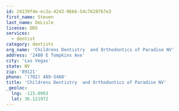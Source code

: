 ```yaml
---
id: 24139f4e-ec2a-4243-96b6-54c7628767e3
first_name: Steven
last_name: DeLisle
license: DDS
services:
  - dentist
category: dentists
org_name: 'Childrens Dentistry  and Orthodontics of Paradise NV'
address: '2480 E Tompkins Ave'
city: 'Las Vegas'
state: NV
zip: '89121'
phone: '(702) 489-5460'
title: 'Childrens Dentistry  and Orthodontics of Paradise NV'
_geoloc:
  lng: -115.0903
  lat: 36.121972
---
```

